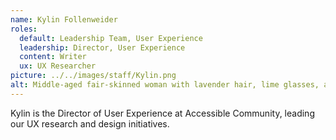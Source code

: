 ```yaml
---
name: Kylin Follenweider
roles:
  default: Leadership Team, User Experience
  leadership: Director, User Experience
  content: Writer
  ux: UX Researcher
picture: ../../images/staff/Kylin.png
alt: Middle-aged fair-skinned woman with lavender hair, lime glasses, and teal lipstick. Wearing a cheerful smile and skeleton sweater. Waving.
---
```


Kylin is the Director of User Experience at Accessible Community, leading our UX research and design initiatives.
